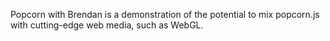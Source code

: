 Popcorn with Brendan is a demonstration of the potential to mix popcorn.js with cutting-edge web media, such as WebGL.
